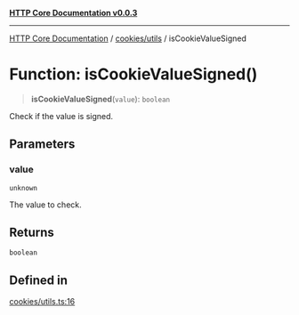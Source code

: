 [**HTTP Core Documentation v0.0.3**](../../../README.md)

***

[HTTP Core Documentation](../../../modules.md) / [cookies/utils](../README.md) / isCookieValueSigned

# Function: isCookieValueSigned()

> **isCookieValueSigned**(`value`): `boolean`

Check if the value is signed.

## Parameters

### value

`unknown`

The value to check.

## Returns

`boolean`

## Defined in

[cookies/utils.ts:16](https://github.com/stonemjs/http-core/blob/33a82b77e98ade423889148c13f25ccd40b75c8a/src/cookies/utils.ts#L16)
